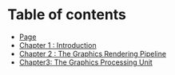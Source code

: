 # Table of contents

* [Page](README.md)
* [Chapter 1 : Introduction](chap1.md)
* [Chapter 2 : The Graphics Rendering Pipeline ](chap2.md)
* [Chapter3: The Graphics Processing Unit](chap3.md)
